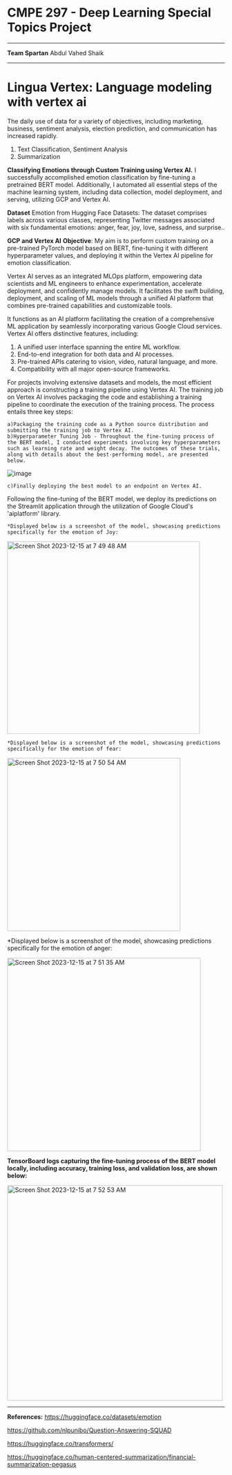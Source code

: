 # CMPE 297 - Deep Learning Special Topics Project
_____________________________________________________________________________________________________________________________________________
**Team Spartan**
Abdul Vahed Shaik
_____________________________________________________________________________________________________________________________________________

# **Lingua Vertex: Language modeling with vertex ai**

The daily use of data for a variety of objectives, including marketing, business, sentiment analysis, election prediction, and communication has increased rapidly.
1. Text Classification, Sentiment Analysis
2. Summarization

**Classifying Emotions through Custom Training using Vertex AI.**
I successfully accomplished emotion classification by fine-tuning a pretrained BERT model. Additionally, I automated all essential steps of the machine learning system, including data collection, model deployment, and serving, utilizing GCP and Vertex AI.

**Dataset**
Emotion from Hugging Face Datasets: The dataset comprises labels across various classes, representing Twitter messages associated with six fundamental emotions: anger, fear, joy, love, sadness, and surprise..

**GCP and Vertex AI**
**Objective**: My aim is to perform custom training on a pre-trained PyTorch model based on BERT, fine-tuning it with different hyperparameter values, and deploying it within the Vertex AI pipeline for emotion classification.

Vertex AI serves as an integrated MLOps platform, empowering data scientists and ML engineers to enhance experimentation, accelerate deployment, and confidently manage models. It facilitates the swift building, deployment, and scaling of ML models through a unified AI platform that combines pre-trained capabilities and customizable tools.

It functions as an AI platform facilitating the creation of a comprehensive ML application by seamlessly incorporating various Google Cloud services. Vertex AI offers distinctive features, including:

1. A unified user interface spanning the entire ML workflow.
2. End-to-end integration for both data and AI processes.
3. Pre-trained APIs catering to vision, video, natural language, and more.
4. Compatibility with all major open-source frameworks.

For projects involving extensive datasets and models, the most efficient approach is constructing a training pipeline using Vertex AI. The training job on Vertex AI involves packaging the code and establishing a training pipeline to coordinate the execution of the training process. The process entails three key steps:

	a)Packaging the training code as a Python source distribution and submitting the training job to Vertex AI.
 	b)Hyperparameter Tuning Job - Throughout the fine-tuning process of the BERT model, I conducted experiments involving key hyperparameters 	such as learning rate and weight decay. The outcomes of these trials, along with details about the best-performing model, are presented 		below.

![image](https://github.com/vahedshaik/cmpe-297-project/assets/112588672/7d05226b-83b2-4a9d-8555-a5fc8ed6863a)

	c)Finally deploying the best model to an endpoint on Vertex AI.

 Following the fine-tuning of the BERT model, we deploy its predictions on the Streamlit application through the utilization of Google Cloud's 'aiplatform' library.

	*Displayed below is a screenshot of the model, showcasing predictions specifically for the emotion of Joy:

<img width="446" alt="Screen Shot 2023-12-15 at 7 49 48 AM" src="https://github.com/vahedshaik/cmpe-297-project/assets/112588672/79ba56d3-4d1a-461c-9871-f6b11837f1aa">

	*Displayed below is a screenshot of the model, showcasing predictions specifically for the emotion of fear:
 
 <img width="401" alt="Screen Shot 2023-12-15 at 7 50 54 AM" src="https://github.com/vahedshaik/cmpe-297-project/assets/112588672/4d499a78-6c2a-4b7b-8198-8dfedcdb6e50">

 *Displayed below is a screenshot of the model, showcasing predictions specifically for the emotion of anger:

 <img width="448" alt="Screen Shot 2023-12-15 at 7 51 35 AM" src="https://github.com/vahedshaik/cmpe-297-project/assets/112588672/ec140bf4-4bbe-402c-a909-9ac42e5ec9de">

 **TensorBoard logs capturing the fine-tuning process of the BERT model locally, including accuracy, training loss, and validation loss, are shown below:**

 <img width="499" alt="Screen Shot 2023-12-15 at 7 52 53 AM" src="https://github.com/vahedshaik/cmpe-297-project/assets/112588672/562b2b7a-76e2-4510-8178-ca7f8b856f44">

_____________________________________________________________________________________________________________________________________________
**References:**
 https://huggingface.co/datasets/emotion

 https://github.com/nlpunibo/Question-Answering-SQUAD

 https://huggingface.co/transformers/

 https://huggingface.co/human-centered-summarization/financial-summarization-pegasus

 


 



